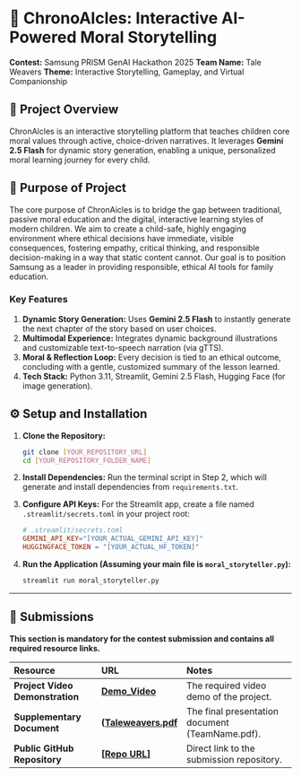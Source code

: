 # 🌳 ChronoAlcles: Interactive AI-Powered Moral Storytelling

**Contest:** Samsung PRISM GenAI Hackathon 2025
**Team Name:** Tale Weavers
**Theme:** Interactive Storytelling, Gameplay, and Virtual Companionship

## 📜 Project Overview

ChronAlcles is an interactive storytelling platform that teaches children core moral values through active, choice-driven narratives. It leverages **Gemini 2.5 Flash** for dynamic story generation, enabling a unique, personalized moral learning journey for every child.

## 🎯 Purpose of Project
The core purpose of ChronAicles is to bridge the gap between traditional, passive moral education and the digital, interactive learning styles of modern children. We aim to create a child-safe, highly engaging environment where ethical decisions have immediate, visible consequences, fostering empathy, critical thinking, and responsible decision-making in a way that static content cannot. Our goal is to position Samsung as a leader in providing responsible, ethical AI tools for family education.

### Key Features
1.  **Dynamic Story Generation:** Uses **Gemini 2.5 Flash** to instantly generate the next chapter of the story based on user choices.
2.  **Multimodal Experience:** Integrates dynamic background illustrations and customizable text-to-speech narration (via gTTS).
3.  **Moral & Reflection Loop:** Every decision is tied to an ethical outcome, concluding with a gentle, customized summary of the lesson learned.
4.  **Tech Stack:** Python 3.11, Streamlit, Gemini 2.5 Flash, Hugging Face (for image generation).

## ⚙️ Setup and Installation

1.  **Clone the Repository:**
    ```bash
    git clone [YOUR_REPOSITORY_URL]
    cd [YOUR_REPOSITORY_FOLDER_NAME]
    ```

2.  **Install Dependencies:** Run the terminal script in Step 2, which will generate and install dependencies from `requirements.txt`.

3.  **Configure API Keys:** For the Streamlit app, create a file named `.streamlit/secrets.toml` in your project root:
    ```toml
    # .streamlit/secrets.toml
    GEMINI_API_KEY="[YOUR_ACTUAL_GEMINI_API_KEY]"
    HUGGINGFACE_TOKEN = "[YOUR_ACTUAL_HF_TOKEN]"
    ```

4.  **Run the Application (Assuming your main file is `moral_storyteller.py`):**
    ```bash
    streamlit run moral_storyteller.py
    ```

---

## 📼 Submissions

**This section is mandatory for the contest submission and contains all required resource links.**

| Resource | URL | Notes |
| :--- | :--- | :--- |
| **Project Video Demonstration** | **[Demo_Video](https://drive.google.com/file/d/1Pt1q1LNDdeiBMK07N7EUHWTkVprrOt23/view?usp=drive_link)** | The required video demo of the project. |
| **Supplementary Document** | **([Taleweavers.pdf](https://drive.google.com/file/d/1YGWXnlbfiHWmbebcF6AETDVRXsy08CJR/view?usp=drive_link)** | The final presentation document (TeamName.pdf). |
| **Public GitHub Repository** | **[[Repo URL](https://github.com/disha-a-a/TaleWeavers_RIT_ThemeID_2.4)]** | Direct link to the submission repository. |